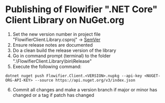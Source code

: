 # Publishing of Flowifier ".NET Core" Client Library on NuGet.org

1. Set the new version number in project file "FlowifierClient.Library.csproj" -> [SemVer](https://semver.org/lang/de/)
2. Ensure release notes are documented
3. Do a clean build the release version of the library
4. Go in command prompt (terminal) to the folder ".\FlowifierClient.Library\bin\Release"
5. Execute the following command:
 ```console
 dotnet nuget push Flowifier.Client.<VERSION>.nupkg --api-key <NUGET-ORG-API-KEY> --source https://api.nuget.org/v3/index.json
 ```
6. Commit all changes and make a version branch if major or minor has changed or a tag if patch has changed